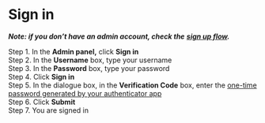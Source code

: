 # Sign in

_**Note: if you don’t have an admin account, check the**_ [_**sign up flow**_](sign-up.md)_**.**_

Step 1. In the **Admin panel,** click **Sign in**  
Step 2. In the **Username** box, type your username  
Step 3. In the **Password** box, type your password  
Step 4. Click **Sign in**  
Step 5. In the dialogue box, in the **Verification Code** box, enter the [one-time password generated by your authenticator app](verification-code.md)  
Step 6. Click **Submit**  
Step 7. You are signed in

